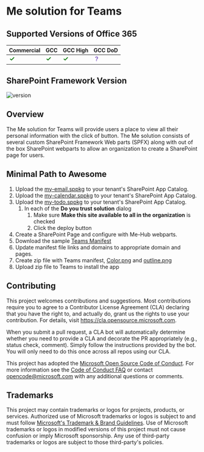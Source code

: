 # Me solution for Teams

## Supported Versions of Office 365
Commercial|GCC|GCC High|GCC DoD
-|-|-|-
![Supported](assets/supported.png)|![Supported](assets/supported.png)|![Unknown](assets/supported.png)|![Unknown](assets/unknown-supported.png)


## SharePoint Framework Version
![version](https://img.shields.io/badge/version-1.11-green.svg)

## Overview

The Me solution for Teams will provide users a place to view all their 
personal information with the click of button. The Me solution consists of several custom SharePoint Framework Web parts (SPFX) along with out of the box SharePoint webparts to allow an organization to 
create a SharePoint page for users. 


## Minimal Path to Awesome
1. Upload the [my-email.sppkg](./solution/my-email.sppkg) to your tenant's SharePoint App Catalog.
2. Upload the [my-calendar.sppkg](./solution/my-calendar.sppkg) to your tenant's SharePoint App Catalog.
3. Upload the [my-todo.sppkg](./solution/my-todo.sppkg) to your tenant's SharePoint App Catalog.
    1. In each of the **Do you trust solution** dialog
        1. Make sure **Make this site available to all in the organization** is checked
        1. Click the deploy button
4. Create a SharePoint Page and configure with Me-Hub webparts.
5. Download the sample [Teams Manifest](./solution/Me-Hub%20Team%20Manifest/manifest.json)
6. Update manifest file links and domains to appropriate domain and pages. 
7. Create zip file with Teams manifest, [Color.png](./solution/Me-Hub%20Team%20Manifest/color.png) and [outline.png](./solution/Me-Hub%20Team%20Manifest/outline.png)
8. Upload zip file to Teams to install the app



## Contributing

This project welcomes contributions and suggestions.  Most contributions require you to agree to a
Contributor License Agreement (CLA) declaring that you have the right to, and actually do, grant us
the rights to use your contribution. For details, visit https://cla.opensource.microsoft.com.

When you submit a pull request, a CLA bot will automatically determine whether you need to provide
a CLA and decorate the PR appropriately (e.g., status check, comment). Simply follow the instructions
provided by the bot. You will only need to do this once across all repos using our CLA.

This project has adopted the [Microsoft Open Source Code of Conduct](https://opensource.microsoft.com/codeofconduct/).
For more information see the [Code of Conduct FAQ](https://opensource.microsoft.com/codeofconduct/faq/) or
contact [opencode@microsoft.com](mailto:opencode@microsoft.com) with any additional questions or comments.

## Trademarks

This project may contain trademarks or logos for projects, products, or services. Authorized use of Microsoft 
trademarks or logos is subject to and must follow 
[Microsoft's Trademark & Brand Guidelines](https://www.microsoft.com/en-us/legal/intellectualproperty/trademarks/usage/general).
Use of Microsoft trademarks or logos in modified versions of this project must not cause confusion or imply Microsoft sponsorship.
Any use of third-party trademarks or logos are subject to those third-party's policies.
